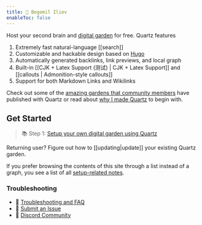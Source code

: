 ```yaml
---
title: 🧠 Bogomil Iliev
enableToc: false
---
```


Host your second brain and [digital garden](https://jzhao.xyz/posts/networked-thought) for free. Quartz features

1. Extremely fast natural-language [[search]]
2. Customizable and hackable design based on [Hugo](https://gohugo.io/)
3. Automatically generated backlinks, link previews, and local graph
4. Built-in [[CJK + Latex Support (测试) | CJK + Latex Support]] and [[callouts | Admonition-style callouts]]
5. Support for both Markdown Links and Wikilinks

Check out some of the [amazing gardens that community members](showcase.md) have published with Quartz or read about [why I made Quartz](philosophy.md) to begin with.

## Get Started
> 📚 Step 1: [Setup your own digital garden using Quartz](setup.md)

Returning user? Figure out how to [[updating|update]] your existing Quartz garden.

If you prefer browsing the contents of this site through a list instead of a graph, you see a list of all [setup-related notes](/tags/setup).

### Troubleshooting
- 🚧 [Troubleshooting and FAQ](troubleshooting.md)
- 🐛 [Submit an Issue](https://github.com/jackyzha0/quartz/issues)
- 👀 [Discord Community](https://discord.gg/cRFFHYye7t)

